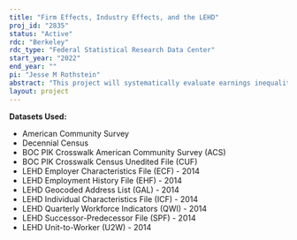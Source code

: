 ```yaml
---
title: "Firm Effects, Industry Effects, and the LEHD"
proj_id: "2835"
status: "Active"
rdc: "Berkeley"
rdc_type: "Federal Statistical Research Data Center"
start_year: "2022"
end_year: ""
pi: "Jesse M Rothstein"
abstract: "This project will systematically evaluate earnings inequality using LEHD infrastructure files on three levels: industry, worker characteristics and geography. Specifically, this project will quantify industry wage differentials, exploring the role of worker sorting and firm heterogeneity in driving these differences; quantify the relative roles of observed differences among workers (age, education, race) and unobserved determinants of worker earnings in explaining between-firm and between-industry earnings differences; and quantify the role of geographic differentiation in contributing to both between-firm and between-industry wage differences."
layout: project
---
```


**Datasets Used:**

  - American Community Survey 
  - Decennial Census 
  - BOC PIK Crosswalk American Community Survey (ACS) 
  - BOC PIK Crosswalk Census Unedited File (CUF) 
  - LEHD Employer Characteristics File (ECF) - 2014 
  - LEHD Employment History File (EHF) - 2014 
  - LEHD Geocoded Address List (GAL) - 2014 
  - LEHD Individual Characteristics File (ICF) - 2014 
  - LEHD Quarterly Workforce Indicators (QWI) - 2014 
  - LEHD Successor-Predecessor File (SPF) - 2014 
  - LEHD Unit-to-Worker (U2W) - 2014 

